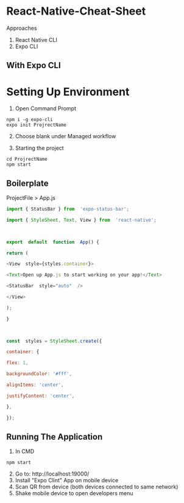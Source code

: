 # React-Native-Cheat-Sheet

Approaches
1. React Native CLI
2. Expo CLI

## With Expo CLI

# Setting Up Environment
1. Open Command Prompt 
 ``` 
 npm i -g expo-cli
 expo init ProjrectName
 ```
 
 2. Choose blank under Managed workflow
 
 3. Starting the project
  ``` 
 cd ProjrectName
 npm start
 ```
## Boilerplate
ProjectFile > App.js
```js
import { StatusBar } from  'expo-status-bar';

import { StyleSheet, Text, View } from  'react-native';

  

export  default  function  App() {

return (

<View  style={styles.container}>

<Text>Open up App.js to start working on your app!</Text>

<StatusBar  style="auto"  />

</View>

);

}

  

const  styles = StyleSheet.create({

container: {

flex: 1,

backgroundColor: '#fff',

alignItems: 'center',

justifyContent: 'center',

},

});
```
## Running The Application
1. In CMD
 ```
 npm start
 ```
 2. Go to: http://localhost:19000/ 
 3. Install "Expo Clint" App on mobile device
 4. Scan QR from device (both devices connected to same network)
 5. Shake mobile device to open developers menu

